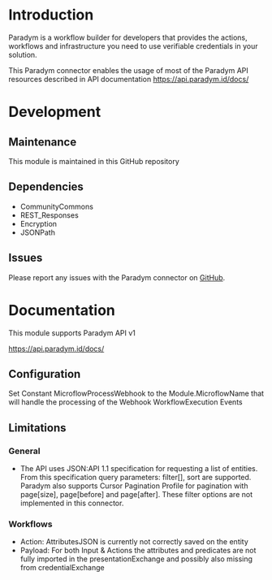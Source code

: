 # Introduction

Paradym is a workflow builder for developers that provides the actions, workflows and infrastructure you need to use verifiable credentials in your solution.

This Paradym connector enables the usage of most of the Paradym API resources described in API documentation https://api.paradym.id/docs/

# Development

## Maintenance

This module is maintained in this GitHub repository

## Dependencies

- CommunityCommons
- REST_Responses
- Encryption
- JSONPath

## Issues

Please report any issues with the Paradym connector on [GitHub](https://github.com/Entidad/connector_paradym/issues).

# Documentation

This module supports Paradym API v1

https://api.paradym.id/docs/

## Configuration

Set Constant MicroflowProcessWebhook to the Module.MicroflowName that will handle the processing of the Webhook WorkflowExecution Events

## Limitations

### General

- The API uses JSON:API 1.1 specification for requesting a list of entities. From this specification query parameters: filter[], sort are supported. Paradym also supports Cursor Pagination Profile for pagination with page[size], page[before] and page[after]. These filter options are not implemented in this connector.

### Workflows

- Action: AttributesJSON is currently not correctly saved on the entity
- Payload: For both Input & Actions the attributes and predicates are not fully imported in the presentationExchange and possibly also missing from credentialExchange